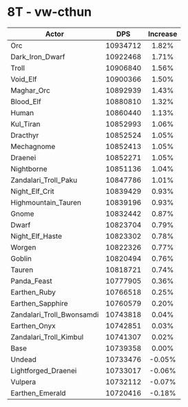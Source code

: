 # 8T - vw-cthun
| Actor | DPS | Increase |
|---|:---:|:---:|
|Orc|10934712|1.82%|
|Dark_Iron_Dwarf|10922468|1.71%|
|Troll|10906840|1.56%|
|Void_Elf|10900366|1.50%|
|Maghar_Orc|10892939|1.43%|
|Blood_Elf|10880810|1.32%|
|Human|10860440|1.13%|
|Kul_Tiran|10852993|1.06%|
|Dracthyr|10852524|1.05%|
|Mechagnome|10852413|1.05%|
|Draenei|10852271|1.05%|
|Nightborne|10851136|1.04%|
|Zandalari_Troll_Paku|10847786|1.01%|
|Night_Elf_Crit|10839429|0.93%|
|Highmountain_Tauren|10839196|0.93%|
|Gnome|10832442|0.87%|
|Dwarf|10823704|0.79%|
|Night_Elf_Haste|10823302|0.78%|
|Worgen|10822326|0.77%|
|Goblin|10820494|0.76%|
|Tauren|10818721|0.74%|
|Panda_Feast|10777905|0.36%|
|Earthen_Ruby|10766518|0.25%|
|Earthen_Sapphire|10760579|0.20%|
|Zandalari_Troll_Bwonsamdi|10743818|0.04%|
|Earthen_Onyx|10742851|0.03%|
|Zandalari_Troll_Kimbul|10741307|0.02%|
|Base|10739358|0.00%|
|Undead|10733476|-0.05%|
|Lightforged_Draenei|10733017|-0.06%|
|Vulpera|10732112|-0.07%|
|Earthen_Emerald|10720416|-0.18%|
